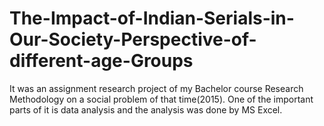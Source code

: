 # The-Impact-of-Indian-Serials-in-Our-Society-Perspective-of-different-age-Groups
It was an assignment research project of my Bachelor course Research Methodology on a social problem of that time(2015). One of the important parts of it is data analysis and the analysis was done by MS Excel.
